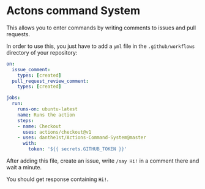 # Actons command System

This allows you to enter commands by writing comments to issues and pull requests.

In order to use this, you just have to add a `yml` file in the `.github/workflows` directory of your repository:

```yaml
on: 
  issue_comment:
    types: [created]
  pull_request_review_comment:
    types: [created]

jobs:
  run:
    runs-on: ubuntu-latest
    name: Runs the action
    steps:
    - name: Checkout
      uses: actions/checkout@v1
    - uses: danthe1st/Actions-Command-System@master
      with:
        token: '${{ secrets.GITHUB_TOKEN }}'
```

After adding this file, create an issue, write `/say Hi!` in a comment there and wait a minute.

You should get response containing `Hi!`.
